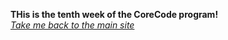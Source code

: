 **THis is the tenth week of the CoreCode program!**<br>
*[Take me back to the main site](https://github.com/victorok17/CoreCode_ReadMe)*
